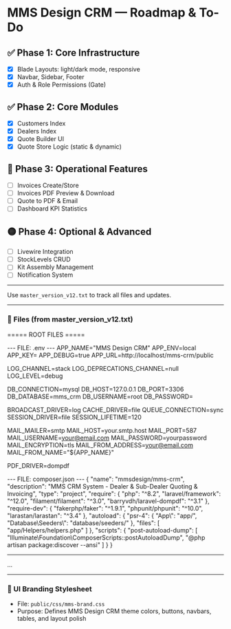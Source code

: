 # MMS Design CRM — Roadmap & To-Do

## ✅ Phase 1: Core Infrastructure
- [x] Blade Layouts: light/dark mode, responsive
- [x] Navbar, Sidebar, Footer
- [x] Auth & Role Permissions (Gate)

## ✅ Phase 2: Core Modules
- [x] Customers Index
- [x] Dealers Index
- [x] Quote Builder UI
- [x] Quote Store Logic (static & dynamic)

## 🔄 Phase 3: Operational Features
- [ ] Invoices Create/Store
- [ ] Invoices PDF Preview & Download
- [ ] Quote to PDF & Email
- [ ] Dashboard KPI Statistics

## 🟡 Phase 4: Optional & Advanced
- [ ] Livewire Integration
- [ ] StockLevels CRUD
- [ ] Kit Assembly Management
- [ ] Notification System

---

Use `master_version_v12.txt` to track all files and updates.


---

### 📁 Files (from master_version_v12.txt)

===== ROOT FILES =====

--- FILE: .env ---
APP_NAME="MMS Design CRM"
APP_ENV=local
APP_KEY=
APP_DEBUG=true
APP_URL=http://localhost/mms-crm/public

LOG_CHANNEL=stack
LOG_DEPRECATIONS_CHANNEL=null
LOG_LEVEL=debug

DB_CONNECTION=mysql
DB_HOST=127.0.0.1
DB_PORT=3306
DB_DATABASE=mms_crm
DB_USERNAME=root
DB_PASSWORD=

BROADCAST_DRIVER=log
CACHE_DRIVER=file
QUEUE_CONNECTION=sync
SESSION_DRIVER=file
SESSION_LIFETIME=120

MAIL_MAILER=smtp
MAIL_HOST=your.smtp.host
MAIL_PORT=587
MAIL_USERNAME=your@email.com
MAIL_PASSWORD=yourpassword
MAIL_ENCRYPTION=tls
MAIL_FROM_ADDRESS=your@email.com
MAIL_FROM_NAME="${APP_NAME}"

PDF_DRIVER=dompdf

--- FILE: composer.json ---
{
    "name": "mmsdesign/mms-crm",
    "description": "MMS CRM System - Dealer & Sub-Dealer Quoting & Invoicing",
    "type": "project",
    "require": {
        "php": "^8.2",
        "laravel/framework": "^12.0",
        "filament/filament": "^3.0",
        "barryvdh/laravel-dompdf": "^3.1"
    },
    "require-dev": {
        "fakerphp/faker": "^1.9.1",
        "phpunit/phpunit": "^10.0",
        "larastan/larastan": "^3.4"
    },
    "autoload": {
        "psr-4": {
            "App\\": "app/",
            "Database\\Seeders\\": "database/seeders/"
        },
        "files": [
            "app/Helpers/helpers.php"
        ]
    },
    "scripts": {
        "post-autoload-dump": [
            "Illuminate\\Foundation\\ComposerScripts::postAutoloadDump",
            "@php artisan package:discover --ansi"
        ]
    }
}


--- 
...

---

### 🎨 UI Branding Stylesheet
- File: `public/css/mms-brand.css`
- Purpose: Defines MMS Design CRM theme colors, buttons, navbars, tables, and layout polish
